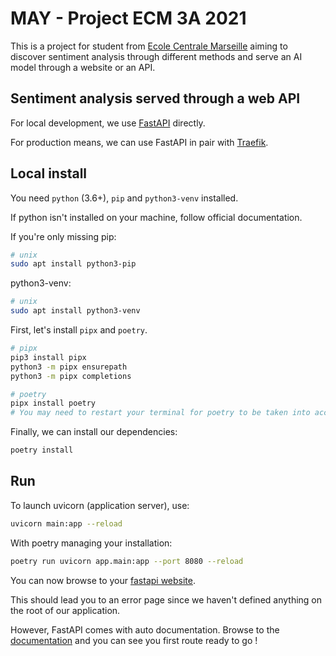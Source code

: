 # MAY - Project ECM 3A 2021

This is a project for student from [Ecole Centrale Marseille](https://www.centrale-marseille.fr) aiming to discover sentiment analysis through different methods and serve an AI model through a website or an API.

## Sentiment analysis served through a web API

For local development, we use [FastAPI](https://fastapi.tiangolo.com/) directly.

For production means, we can use FastAPI in pair with [Traefik](traefik.io).

## Local install

You need `python` (3.6+), `pip` and `python3-venv` installed.

If python isn't installed on your machine, follow official documentation.

If you're only missing pip:

```bash
# unix
sudo apt install python3-pip
```

python3-venv:

```bash
# unix
sudo apt install python3-venv
```

First, let's install `pipx` and `poetry`.

```bash
# pipx
pip3 install pipx
python3 -m pipx ensurepath
python3 -m pipx completions

# poetry
pipx install poetry
# You may need to restart your terminal for poetry to be taken into account
```

Finally, we can install our dependencies:

```bash
poetry install
```

## Run

To launch uvicorn (application server), use:

```bash
uvicorn main:app --reload
```

With poetry managing your installation:

```bash
poetry run uvicorn app.main:app --port 8080 --reload
```

You can now browse to your [fastapi website](http://localhost:8080/docs).

This should lead you to an error page since we haven't defined anything on the root of our application.

However, FastAPI comes with auto documentation. Browse to the [documentation](http://localhost:8080/docs) and you can see you first route ready to go !
